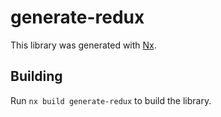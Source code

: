 # generate-redux

This library was generated with [Nx](https://nx.dev).

## Building

Run `nx build generate-redux` to build the library.
